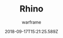 ---
title: Rhino
seoTitle: Warframe Rhino. Rhino Abilities. Warfame Rhino Builds
description: Rhino is a very resilient warframe, capable of taking a lot of damage while using his abilities to support his allies. 
date: 2018-09-17T15:21:25.589Z
author: warframe
layout: warframes
permalink: /warframes/rhino/
image: /images/frames/rhino.jpg
video_url: drt_sCtNgqg
---